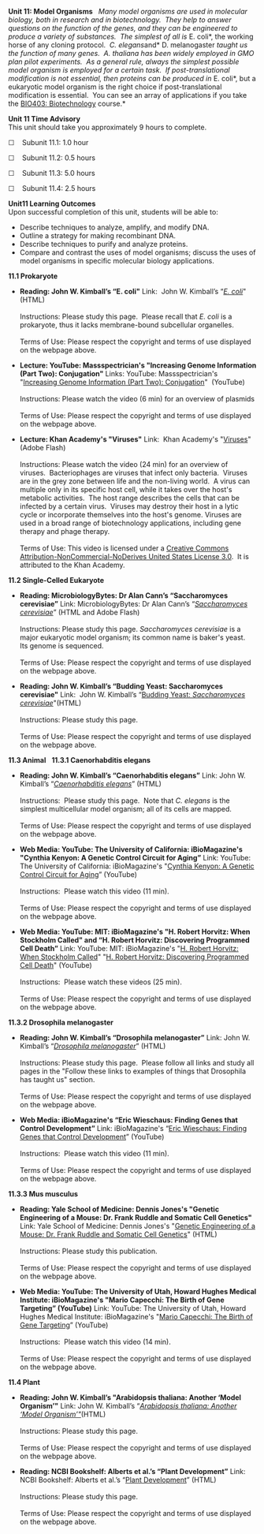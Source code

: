 **Unit 11: Model Organisms** <span id="11"></span> 
*Many model organisms are used in molecular biology, both in research
and in biotechnology.  They help to answer questions on the function of
the genes, and they can be engineered to produce a variety of
substances.  The simplest of all is* E. coli*, the working horse of any
cloning protocol.  *C. elegans*and* D. melanogaster *taught us the
function of many genes.  A. thaliana has been widely employed in GMO
plan pilot experiments.  As a general rule, always the simplest possible
model organism is employed for a certain task.  If post-translational
modification is not essential, then proteins can be produced in* E.
coli*, but a eukaryotic model organism is the right choice if
post-translational modification is essential.  You can see an array of
applications if you take the [BIO403:
Biotechnology](http://www.saylor.org/courses/bio403/) course.*

**Unit 11 Time Advisory**  
This unit should take you approximately 9 hours to complete.  
  
 ☐    Subunit 11.1: 1.0 hour  
  
 ☐    Subunit 11.2: 0.5 hours  
  
 ☐    Subunit 11.3: 5.0 hours  
  
 ☐    Subunit 11.4: 2.5 hours

**Unit11 Learning Outcomes**  
Upon successful completion of this unit, students will be able to:
-   Describe techniques to analyze, amplify, and modify DNA.
-   Outline a strategy for making recombinant DNA.
-   Describe techniques to purify and analyze proteins.
-   Compare and contrast the uses of model organisms; discuss the uses
    of model organisms in specific molecular biology applications. 

**11.1 Prokaryote** <span id="11.1"></span> 
-   **Reading: John W. Kimball’s “E. coli"**
    Link:  John W. Kimball’s “*[E.
    coli](http://users.rcn.com/jkimball.ma.ultranet/BiologyPages/E/Esch.coli.html)*"
    (HTML)  
        
     Instructions: Please study this page.  Please recall that *E. coli*
    is a prokaryote, thus it lacks membrane-bound subcellular
    organelles.  
        
     Terms of Use: Please respect the copyright and terms of use
    displayed on the webpage above.

-   **Lecture: YouTube: Massspectrician's "Increasing Genome Information
    (Part Two): Conjugation"**
    Links: YouTube: Massspectrician's "[Increasing Genome Information
    (Part Two):
    Conjugation](http://www.youtube.com/watch?v=yvt-S3nn16g)"
     (YouTube)  
        
     Instructions: Please watch the video (6 min) for an overview of
    plasmids  
        
     Terms of Use: Please respect the copyright and terms of use
    displayed on the webpage above.

-   **Lecture: Khan Academy's "Viruses"**
    Link:  Khan Academy's
    "[Viruses](http://www.khanacademy.org/v/viruses?p=Biology)" (Adobe
    Flash)  
        
     Instructions: Please watch the video (24 min) for an overview of
    viruses.  Bacteriophages are viruses that infect only bacteria.
     Viruses are in the grey zone between life and the non-living world.
     A virus can multiple only in its specific host cell, while it takes
    over the host's metabolic activities.  The host range describes the
    cells that can be infected by a certain virus.  Viruses may destroy
    their host in a lytic cycle or incorporate themselves into the
    host's genome. Viruses are used in a broad range of biotechnology
    applications, including gene therapy and phage therapy.  
        
     Terms of Use: This video is licensed under a [Creative Commons
    Attribution-NonCommercial-NoDerives United States License 3.0]().
     It is attributed to the Khan Academy. 

**11.2 Single-Celled Eukaryote** <span id="11.2"></span> 
-   **Reading: MicrobiologyBytes: Dr Alan Cann’s “Saccharomyces
    cerevisiae”**
    Link: MicrobiologyBytes: Dr Alan Cann’s “*[Saccharomyces
    cerevisiae](http://www.microbiologybytes.com/video/Scerevisiae.html)*”
    (HTML and Adobe Flash)  
        
     Instructions: Please study this page. *Saccharomyces cerevisiae* is
    a major eukaryotic model organism; its common name is baker's
    yeast.  Its genome is sequenced.  
        
     Terms of Use: Please respect the copyright and terms of use
    displayed on the webpage above.

-   **Reading: John W. Kimball’s “Budding Yeast: Saccharomyces
    cerevisiae"**
    Link:  John W. Kimball’s “[Budding Yeast: *Saccharomyces
    cerevisiae*](http://users.rcn.com/jkimball.ma.ultranet/BiologyPages/Y/Yeast.html)"(HTML)  
        
     Instructions: Please study this page.  
        
     Terms of Use: Please respect the copyright and terms of use
    displayed on the webpage above.

**11.3 Animal** <span id="11.3"></span> 
**11.3.1 Caenorhabditis elegans** <span id="11.3.1"></span> 
-   **Reading: John W. Kimball’s “Caenorhabditis elegans”**
    Link: John W. Kimball’s “*[Caenorhabditis
    elegans](http://users.rcn.com/jkimball.ma.ultranet/BiologyPages/C/Caen.elegans.html)*”
    (HTML)  
        
     Instructions:  Please study this page.  Note that *C. elegans* is
    the simplest multicellular model organism; all of its cells are
    mapped.  
        
     Terms of Use: Please respect the copyright and terms of use
    displayed on the webpage above.

-   **Web Media: YouTube: The University of California: iBioMagazine's
    "Cynthia Kenyon: A Genetic Control Circuit for Aging”**
    Link: YouTube: The University of California: iBioMagazine's
    "[Cynthia Kenyon: A Genetic Control Circuit for
    Aging](http://www.youtube.com/watch?v=LqYKEx6xzgQ&feature=relmfu)”
    (YouTube)  
        
     Instructions:  Please watch this video (11 min).  
        
     Terms of Use: Please respect the copyright and terms of use
    displayed on the webpage above.

-   **Web Media: YouTube: MIT: iBioMagazine's "H. Robert Horvitz: When
    Stockholm Called" and “H. Robert Horvitz: Discovering Programmed
    Cell Death”**
    Link: YouTube: MIT: iBioMagazine's "[H. Robert Horvitz: When
    Stockholm
    Called](http://www.youtube.com/watch?v=JgNUNKO7GtI&feature=relmfu)"
    "[H. Robert Horvitz: Discovering Programmed Cell
    Death](http://www.youtube.com/watch?v=dJjbNDXgPSU&feature=related)"
    (YouTube)  
        
     Instructions:  Please watch these videos (25 min).  
        
     Terms of Use: Please respect the copyright and terms of use
    displayed on the webpage above.

**11.3.2 Drosophila melanogaster** <span id="11.3.2"></span> 
-   **Reading: John W. Kimball’s “Drosophila melanogaster”**
    Link: John W. Kimball’s “*[Drosophila
    melanogaster](http://users.rcn.com/jkimball.ma.ultranet/BiologyPages/D/Drosophila.html)*”
    (HTML)  
        
     Instructions: Please study this page.  Please follow all links and
    study all pages in the "Follow these links to examples of things
    that Drosophila has taught us" section.  
        
     Terms of Use: Please respect the copyright and terms of use
    displayed on the webpage above.

-   **Web Media: iBioMagazine's “Eric Wieschaus: Finding Genes that
    Control Development”**
    Link: iBioMagazine's “[Eric Wieschaus: Finding Genes that Control
    Development](http://www.youtube.com/watch?v=FooMfVazCXM&feature=channel_video_title)”
    (YouTube)  
        
     Instructions:  Please watch this video (11 min).  
        
     Terms of Use: Please respect the copyright and terms of use
    displayed on the webpage above.

**11.3.3 Mus musculus** <span id="11.3.3"></span> 
-   **Reading: Yale School of Medicine: Dennis Jones's "Genetic
    Engineering of a Mouse: Dr. Frank Ruddle and Somatic Cell
    Genetics"**
    Link: Yale School of Medicine: Dennis Jones's "[Genetic Engineering
    of a Mouse: Dr. Frank Ruddle and Somatic Cell
    Genetics](http://www.ncbi.nlm.nih.gov/pmc/articles/PMC3117405/)"
    (HTML)  
        
     Instructions: Please study this publication.  
        
     Terms of Use: Please respect the copyright and terms of use
    displayed on the webpage above.

-   **Web Media: YouTube: The University of Utah, Howard Hughes Medical
    Institute: iBioMagazine's "Mario Capecchi: The Birth of Gene
    Targeting” (YouTube)**
    Link: YouTube: The University of Utah, Howard Hughes Medical
    Institute: iBioMagazine's "[Mario Capecchi: The Birth of Gene
    Targeting](http://www.youtube.com/watch?v=WQr6ZeNe-vE&feature=channel_video_title)”
    (YouTube)  
        
     Instructions:  Please watch this video (14 min).  
        
     Terms of Use: Please respect the copyright and terms of use
    displayed on the webpage above.

**11.4 Plant** <span id="11.4"></span> 
-   **Reading: John W. Kimball’s "Arabidopsis thaliana: Another ‘Model
    Organism’"**
    Link: John W. Kimball’s “*[Arabidopsis thaliana: Another ‘Model
    Organism’"](http://users.rcn.com/jkimball.ma.ultranet/BiologyPages/A/Arabidopsis.html)*(HTML)  
        
     Instructions: Please study this page.  
        
     Terms of Use: Please respect the copyright and terms of use
    displayed on the webpage above.

-   **Reading: NCBI Bookshelf: Alberts et al.’s “Plant Development”**
    Link: NCBI Bookshelf: Alberts et al.’s “[Plant
    Development](http://www.ncbi.nlm.nih.gov/books/NBK26922/)” (HTML)  
        
     Instructions: Please study this page.  
        
     Terms of Use: Please respect the copyright and terms of use
    displayed on the webpage above.


